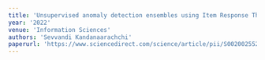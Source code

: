 ```yaml
---
title: 'Unsupervised anomaly detection ensembles using Item Response Theory'
year: '2022'
venue: 'Information Sciences'
authors: 'Sevvandi Kandanaarachchi' 
paperurl: 'https://www.sciencedirect.com/science/article/pii/S0020025521012639'
---
```

